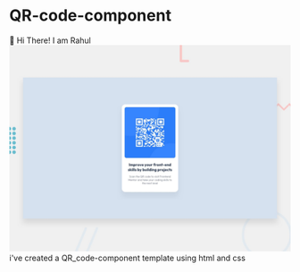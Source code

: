 # QR-code-component
👋 Hi There! I am Rahul
![design-preview](./images/desktop-preview.jpg)
i've created a QR_code-component template using html and css
